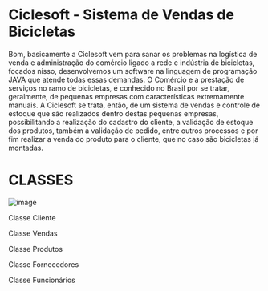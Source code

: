 # Ciclesoft - Sistema de Vendas de Bicicletas

Bom, basicamente a Ciclesoft vem para sanar os problemas na logística de venda e administração do comércio ligado a rede e indústria de bicicletas, focados nisso,
desenvolvemos um software na linguagem de programação JAVA que atende todas essas demandas. O Comércio e a prestação de serviços no ramo de bicicletas, é conhecido no 
Brasil por se tratar, geralmente, de pequenas empresas com características extremamente manuais. A Ciclesoft se trata, então, de um sistema de vendas e controle de 
estoque que são realizados dentro destas pequenas empresas, possibilitando a realização do cadastro do cliente, a validação de estoque dos produtos, também a validação 
de pedido, entre outros processos e por fim realizar a venda do produto para o cliente, que no caso são bicicletas já montadas.





# CLASSES 
![image](https://user-images.githubusercontent.com/119326011/225165157-571866a1-1ba7-4d7b-b947-adc5bd1d5ed6.png)


Classe Cliente

Classe Vendas

Classe Produtos

Classe Fornecedores

Classe Funcionários




